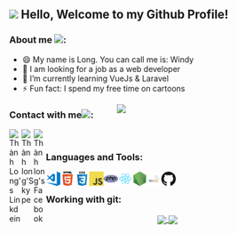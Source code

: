<h2> <img src="https://emojis.slackmojis.com/emojis/images/1588315024/8823/hyperkitty.gif?1588315024" width="30" /> Hello, Welcome to my Github Profile! </h2>

### About me <img src="https://raw.githubusercontent.com/nguyenthanhlong11/nguyenthanhlong11/master/Assets/hi.gif" width="40px"/>:
- 😄 My name is Long. You can call me is: Windy<br/>
- 🤔 I am looking for a job as a web developer<br/>
- 🌱 I’m currently learning VueJs & Laravel<br/> 
- ⚡ Fun fact: I spend my free time on cartoons
<p>
 <img align="right" src="https://raw.githubusercontent.com/nguyenthanhlong11/nguyenthanhlong11/master/Assets/programmer.gif" width="310px alt="programmergif">
</p>

### Contact with me<img src="https://raw.githubusercontent.com/nguyenthanhlong11/nguyenthanhlong11/master/Assets/handshake.gif" height="32px">:
<a href="https://www.linkedin.com/in/thanh-long/">
  <img align="left" alt="Thành Long's Linkdein" width="22px" src="https://cdn.jsdelivr.net/npm/simple-icons@v3/icons/linkedin.svg" />
</a>
<a href="https://join.skype.com/invite/UwqRy00TIzKX">
  <img align="left" alt="Thành long'Skype" width="22px" src="http://simpleicon.com/wp-content/uploads/skype.png" />
</a>
<a href="https://www.facebook.com/thanh.long117/">
  <img align="left" alt="Thành long's Facebook" width="22px" src="https://cdn.jsdelivr.net/npm/simple-icons@v3/icons/facebook.svg" />
</a><br/>

### Languages and Tools: 
<img align="left" alt="Visual Studio Code" width="26px" src="https://raw.githubusercontent.com/github/explore/80688e429a7d4ef2fca1e82350fe8e3517d3494d/topics/visual-studio-code/visual-studio-code.png" />
<img align="left" alt="HTML5" width="26px" src="https://raw.githubusercontent.com/github/explore/80688e429a7d4ef2fca1e82350fe8e3517d3494d/topics/html/html.png" />
<img align="left" alt="CSS3" width="26px" src="https://raw.githubusercontent.com/github/explore/80688e429a7d4ef2fca1e82350fe8e3517d3494d/topics/css/css.png" />
<img align="left" alt="JavaScript" width="26px" src="https://raw.githubusercontent.com/github/explore/80688e429a7d4ef2fca1e82350fe8e3517d3494d/topics/javascript/javascript.png" />
<img align="left" alt="JavaScript" width="26px" src="https://raw.githubusercontent.com/github/explore/ccc16358ac4530c6a69b1b80c7223cd2744dea83/topics/php/php.png" />
<img align="left" alt="React.js" width="26px" src="https://raw.githubusercontent.com/github/explore/80688e429a7d4ef2fca1e82350fe8e3517d3494d/topics/react/react.png" />
<img align="left" alt="Node.js" width="26px" src="https://raw.githubusercontent.com/github/explore/80688e429a7d4ef2fca1e82350fe8e3517d3494d/topics/nodejs/nodejs.png" />
<img align="left" alt="MySQL" width="26px" src="https://raw.githubusercontent.com/github/explore/80688e429a7d4ef2fca1e82350fe8e3517d3494d/topics/mysql/mysql.png" />
<img align="left" alt="GitHub" width="26px" src="https://raw.githubusercontent.com/github/explore/78df643247d429f6cc873026c0622819ad797942/topics/github/github.png" />
<br/>

### Working with git:
<p align=center>
  <a href="https://github.com/nguyenthanhlong11">
    <img height=175 align="center" src="https://github-readme-stats.vercel.app/api?username=nguyenthanhlong11&show_icons=true&theme=gotham">
  </a>
  <a href="https://github.com/nguyenthanhlong11/github-readme-stats">
  <img height=175 align="center" src="https://github-readme-stats.vercel.app/api/top-langs/?username=nguyenthanhlong11&layout=compact&theme=gotham" />
  </a>
